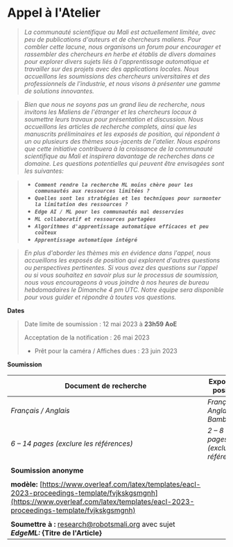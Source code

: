 # Appel à l'Atelier


> *La communauté scientifique au Mali est actuellement limitée, avec peu de publications d'auteurs et de chercheurs maliens. Pour combler cette lacune, nous organisons un forum pour encourager et rassembler des chercheurs en herbe et établis de divers domaines pour explorer divers sujets liés à l'apprentissage automatique et travailler sur des projets avec des applications locales. Nous accueillons les soumissions des chercheurs universitaires et des professionnels de l'industrie, et nous visons à présenter une gamme de solutions innovantes.*

> *Bien que nous ne soyons pas un grand lieu de recherche, nous invitons les Maliens de l'étranger et les chercheurs locaux à soumettre leurs travaux pour présentation et discussion. Nous accueillons les articles de recherche complets, ainsi que les manuscrits préliminaires et les exposés de position, qui répondent à un ou plusieurs des thèmes sous-jacents de l'atelier. Nous espérons que cette initiative contribuera à la croissance de la communauté scientifique au Mali et inspirera davantage de recherches dans ce domaine. Les questions potentielles qui peuvent être envisagées sont les suivantes:*

> * ***`Comment rendre la recherche ML moins chère pour les communautés aux ressources limitées ?`***
> * ***`Quelles sont les stratégies et les techniques pour surmonter la limitation des ressources ?`***
> * ***`Edge AI / ML pour les communautés mal desservies`***
> * ***`ML collaboratif et ressources partagées`***
> * ***`Algorithmes d'apprentissage automatique efficaces et peu coûteux`***
> * ***`Apprentissage automatique intégré`***

> *En plus d'aborder les thèmes mis en évidence dans l'appel, nous accueillons les exposés de position qui explorent d'autres questions ou perspectives pertinentes. Si vous avez des questions sur l'appel ou si vous souhaitez en savoir plus sur le processus de soumission, nous vous encourageons à vous joindre à nos heures de bureau hebdomadaires le Dimanche 4 pm UTC. Notre équipe sera disponible pour vous guider et répondre à toutes vos questions.*

**Dates**

> Date limite de soumission : 12 mai 2023 à **23h59 AoE**
>
> Acceptation de la notification : 26 mai 2023
>
> * Prêt pour la caméra / Affiches dues : 23 juin 2023

**Soumission**

| Document de recherche                        | Exposé de position                         |
| -------------------------------------------- | ------------------------------------------- |
| *Français / Anglais*                      | *Français / Anglais / Bambara*           |
| *6 – 14 pages (exclure les références)* | *2 – 8 pages (exclure les références)* |
||
| **Soumission anonyme** |
||
| **modèle:** [https://www.overleaf.com/latex/templates/eacl-2023-proceedings-template/fvjkskgsmgnh](https://www.overleaf.com/latex/templates/eacl-2023-proceedings-template/fvjkskgsmgnh) |
||
| **Soumettre à :** [research@robotsmali.org](mailto:research@robotsmali.org) avec sujet ***EdgeML:*** **\{Titre de l'Article\}**|
